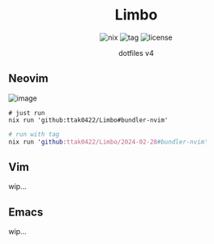 <h1 align="center">
    Limbo
</h1>
<div align="center">
  <img alt="nix" src="https://img.shields.io/badge/nix-5277C3.svg?&style=for-the-badge&logo=NixOS&logoColor=white">
  <img alt="tag" src="https://img.shields.io/github/v/tag/ttak0422/Limbo?style=for-the-badge&label=latest%20tag&color=orange">
  <img alt="license" src="https://img.shields.io/github/license/ttak0422/Limbo?style=for-the-badge">
  <p>dotfiles v4</p>
</div>

## Neovim

![image](https://github.com/ttak0422/Limbo/assets/15827817/d3a36fac-7b5b-4173-843d-ff08be6d1286)

```shell
# just run
nix run 'github:ttak0422/Limbo#bundler-nvim'
```

```nix
# run with tag
nix run 'github:ttak0422/Limbo/2024-02-28#bundler-nvim'
```

## Vim

wip...

## Emacs

wip...
